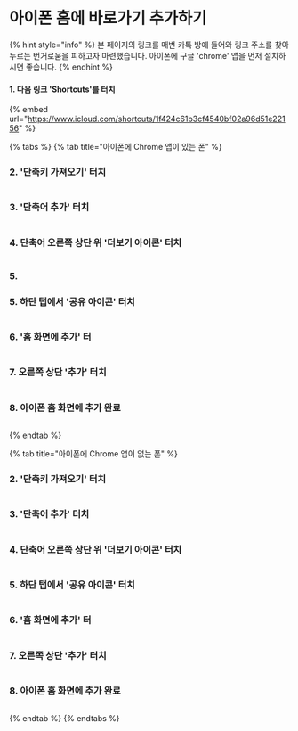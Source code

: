 # 아이폰 홈에 바로가기 추가하기

{% hint style="info" %}
본 페이지의 링크를 매번 카톡 방에 들어와 링크 주소를 찾아 누르는 번거로움을 피하고자 마련했습니다. 아이폰에 구글 'chrome' 앱을 먼저 설치하시면 좋습니다.
{% endhint %}

#### 1. 다음 링크 'Shortcuts'를 터치

{% embed url="https://www.icloud.com/shortcuts/1f424c61b3cf4540bf02a96d51e22156" %}

{% tabs %}
{% tab title="아이폰에 Chrome 앱이 있는 폰" %}
### **2. '단축키 가져오기' 터치**

<figure><img src=".gitbook/assets/KakaoTalk_20230113_211321548.jpg" alt=""><figcaption></figcaption></figure>

### **3. '단축어 추가' 터치**

<figure><img src=".gitbook/assets/KakaoTalk_20230113_211321548_01.jpg" alt=""><figcaption></figcaption></figure>

### **4. 단축어 오른쪽 상단 위 '더보기 아이콘' 터치**

<figure><img src=".gitbook/assets/KakaoTalk_20230113_211321548_02.jpg" alt=""><figcaption></figcaption></figure>

### 5.

### **5. 하단 탭에서 '공유 아이콘' 터치**

<figure><img src=".gitbook/assets/KakaoTalk_20230113_211321548_03 (1).jpg" alt=""><figcaption></figcaption></figure>

### **6. '홈 화면에 추가' 터**

<figure><img src=".gitbook/assets/KakaoTalk_20230113_211321548_04.jpg" alt=""><figcaption></figcaption></figure>

### **7. 오른쪽 상단 '추가' 터치**

<figure><img src=".gitbook/assets/KakaoTalk_20230113_211321548_05.jpg" alt=""><figcaption></figcaption></figure>

### **8. 아이폰 홈 화면에 추가 완료**

<figure><img src=".gitbook/assets/KakaoTalk_20230113_211321548_06.jpg" alt=""><figcaption></figcaption></figure>
{% endtab %}

{% tab title="아이폰에 Chrome 앱이 없는 폰" %}
### **2. '단축키 가져오기' 터치**

<figure><img src=".gitbook/assets/KakaoTalk_20230113_211321548.jpg" alt=""><figcaption></figcaption></figure>

### **3. '단축어 추가' 터치**

<figure><img src=".gitbook/assets/KakaoTalk_20230113_211321548_01.jpg" alt=""><figcaption></figcaption></figure>

### **4. 단축어 오른쪽 상단 위 '더보기 아이콘' 터치**

<figure><img src=".gitbook/assets/KakaoTalk_20230113_211321548_02.jpg" alt=""><figcaption></figcaption></figure>

### **5. 하단 탭에서 '공유 아이콘' 터치**

<figure><img src=".gitbook/assets/KakaoTalk_20230113_211321548_03 (1).jpg" alt=""><figcaption></figcaption></figure>

### **6. '홈 화면에 추가' 터**

<figure><img src=".gitbook/assets/KakaoTalk_20230113_211321548_04.jpg" alt=""><figcaption></figcaption></figure>

### **7. 오른쪽 상단 '추가' 터치**

<figure><img src=".gitbook/assets/KakaoTalk_20230113_211321548_05.jpg" alt=""><figcaption></figcaption></figure>

### **8. 아이폰 홈 화면에 추가 완료**

<figure><img src=".gitbook/assets/KakaoTalk_20230113_211321548_06.jpg" alt=""><figcaption></figcaption></figure>
{% endtab %}
{% endtabs %}
